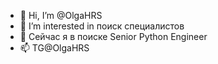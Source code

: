 - 👋 Hi, I’m @OlgaHRS
- 👀 I’m interested in поиск специалистов  
- 🌱 Сейчас я в поиске Senior Python Engineer
- 📫 TG@OlgaHRS

<!---
OlgaHRS/OlgaHRS is a ✨ special ✨ repository because its `README.md` (this file) appears on your GitHub profile.
You can click the Preview link to take a look at your changes.
--->

